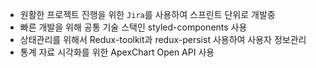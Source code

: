 - 원활한 프로젝트 진행을 위한 `Jira`를 사용하여 스프린트 단위로 개발중
- 빠른 개발을 위해 공통 기술 스택인 styled-components 사용
- 상태관리를 위해서 Redux-toolkit과 redux-persist 사용하여 사용자 정보관리 
- 통계 자료 시각화를 위한 ApexChart Open API 사용